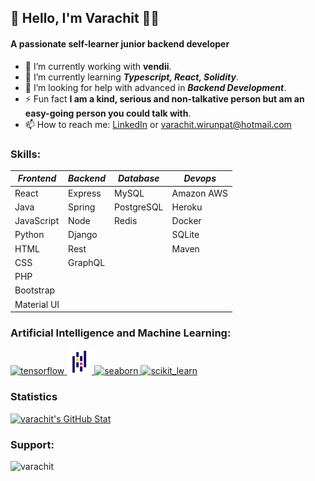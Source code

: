 ## 👋 Hello, I'm Varachit  🧑‍💻
#### A passionate self-learner junior backend developer</h3>

- 🔭 I’m currently working with **vendii**.
- 🌱 I’m currently learning ***Typescript, React, Solidity***.
- 🤔 I’m looking for help with advanced in ***Backend Development***.
- ⚡ Fun fact **I am a kind, serious and non-talkative person but am an easy-going person you could talk with**.
- 📫 How to reach me: [LinkedIn](https://www.linkedin.com/in/varachit/) or [varachit.wirunpat@hotmail.com](mailto:varachit.wirunpat@hotmail.com?subject=Hello)

### Skills:

| *Frontend* | *Backend* | *Database* | *Devops* |
| ----- | ----- | ----- | ----- |
| React | Express | MySQL | Amazon AWS |
| Java | Spring | PostgreSQL | Heroku |
| JavaScript | Node | Redis | Docker |
| Python | Django | | SQLite | Git |
| HTML | Rest | | Maven
| CSS | GraphQL | |
| PHP | | |
| Bootstrap | | |
| Material UI | | |


<h3 align="left">Artificial Intelligence and Machine Learning:</h3>
<p align="left">
<a href="https://www.tensorflow.org" target="_blank" rel="noreferrer"> <img src="https://www.vectorlogo.zone/logos/tensorflow/tensorflow-icon.svg" alt="tensorflow" width="40" height="40"/> </a>
<a href="https://pandas.pydata.org/" target="_blank" rel="noreferrer"> <img src="https://raw.githubusercontent.com/devicons/devicon/2ae2a900d2f041da66e950e4d48052658d850630/icons/pandas/pandas-original.svg" alt="pandas" width="40" height="40"/> </a>
<a href="https://seaborn.pydata.org/" target="_blank" rel="noreferrer"> <img src="https://seaborn.pydata.org/_images/logo-mark-lightbg.svg" alt="seaborn" width="40" height="40"/> </a>
<a href="https://scikit-learn.org/" target="_blank" rel="noreferrer"> <img src="https://upload.wikimedia.org/wikipedia/commons/0/05/Scikit_learn_logo_small.svg" alt="scikit_learn" width="40" height="40"/> </a>
</p>

### Statistics
[![varachit's GitHub Stat](https://github-readme-stats.vercel.app/api?username=varachit&count_private=true&show_icons=true&theme=github_dark)](https://github.com/anuraghazra/github-readme-stats)

<h3 align="left">Support:</h3>
<p><a href="https://www.buymeacoffee.com/varachit"> <img align="left" src="https://cdn.buymeacoffee.com/buttons/v2/default-yellow.png" height="50" width="210" alt="varachit" /></a></p><br><br>
